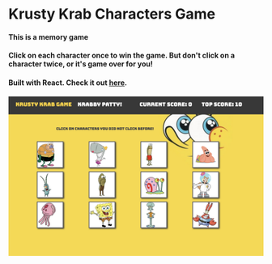 # Krusty Krab Characters Game

#### This is a memory game

#### Click on each character once to win the game. But don't click on a character twice, or it's game over for you!

#### Built with React. Check it out [here]().

![screenshot](public/app-screenshot.png)